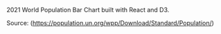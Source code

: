 2021 World Population Bar Chart built with React and D3.

Source: (https://population.un.org/wpp/Download/Standard/Population/)